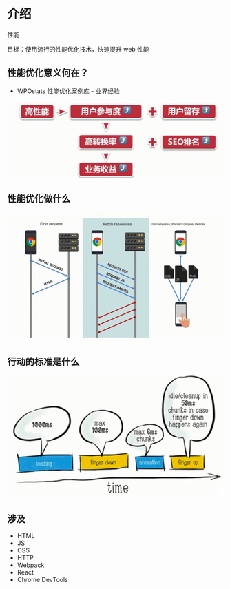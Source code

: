 # 介绍

性能

<!-- 平凡程序员和大牛程序员、架构师的分水岭 -->

目标：使用流行的性能优化技术，快速提升 web 性能

## 性能优化意义何在？

- WPOstats 性能优化案例库 - 业界经验

![01_124619.png](./img/01_124619.png)

## 性能优化做什么

![01_124739.png](./img/01_124739.png)

## 行动的标准是什么

![01_124819.png](./img/01_124819.png)

## 涉及

- HTML
- JS
- CSS
- HTTP
- Webpack
- React
- Chrome DevTools
